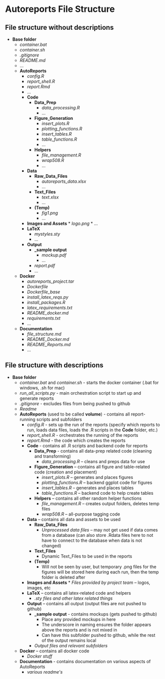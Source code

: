 # Autoreports File Structure

## File structure without descriptions

* **Base folder**
    * *container.bat*
    * *container.sh*
    * *.gitignore*
    * *README.md*
    * ...
    * **AutoReports**
        * *config.R*
        * *report_shell.R*
        * *report.Rmd*
        * ...
        * **Code**
            * **Data_Prep**
                * *data_processing.R*
                * ...
            * **Figure_Generation**
                * *insert_plots.R*
                * *plotting_functions.R*
                * *insert_tables.R*
                * *table_functions.R*
                * ...
            * **Helpers**
                * *file_management.R*
                * *wrap508.R*
                * ...
        * **Data**
            * **Raw_Data_Files**
                * *autoreports_data.xlsx*
                * ...
            * **Text_Files**
                * *text.xlsx*
                * ...
            * **(Temp)**
                * *fig1.png*
                * ...
        * **Images and Assets**
                * *logo.png*
                * ...
        * **LaTeX**
            * *mystyles.sty*
            * ...
        * **Output**
            * **_sample output**
                * *mockup.pdf*
                * ...
            * *report.pdf*
            * ...
    * **Docker**
        * *autoreports_project.tar*
        * *Dockerfile*
        * *Dockerfile_base*
        * *install_latex_reqs.py*
        * *install_packages.R*
        * *latex_requirements.txt*
        * *README_docker.md*
        * *requirements.txt*
        * ...
    * **Documentation**
        * *file_structure.md*
        * *README_Docker.md*
        * *README_Reports.md*
        * ...

## File structure with descriptions

* **Base folder**
    * *container.bat* and *container.sh* - starts the docker container (.bat for windows, .sh for mac)
    * *run_all_scripts.py* - main orchestration script to start up and generate reports
    * *.gitignore* - excludes files from being pushed to github
    * *Readme*
    * **AutoReports** (used to be called **volume**) - contains all report-running scripts and subfolders
        * *config.R* - sets up the run of the reports (specify which reports to run, loads data files, loads the .R scripts in the **Code** folder, etc.)
        * *report_shell.R* - orchestrates the running of the reports
        * *report.Rmd* - the code which creates the reports
        * **Code** - contains all .R scripts and backend code for reports
            * **Data_Prep** - contains all data-prep related code (cleaning and transforming)
                * *data_processing.R* – cleans and preps data for use
            * **Figure_Generation** – contains all figure and table-related code (creation and placement)
                * *insert_plots.R* – generates and places figures
                * *plotting_functions.R* – backend ggplot code for figures
                * *insert_tables.R* – generates and places tables
                * *table_functions.R* – backend code to help create tables
            * **Helpers** – contains all other random helper functions
                * *file_management.R* – creates output folders, deletes temp files
                * *wrap508.R* – all-purpose tagging code
        * **Data** – contains all data and assets to be used
            * **Raw_Data_Files**
                * *Unprocessed data files* – may not get used if data comes from a database (can also store .Rdata files here to not have to connect to the database when data is not changed)
            * **Text_Files**
                * Dynamic Text_Files to be used in the reports
            * **(Temp)**
                * Will not be seen by user, but temporary .png files for the figures will be stored here during each run, then the temp folder is deleted after
        * **Images and Assets**
                * *Files provided by project team* – logos, images, etc
        * **LaTeX** – contains all latex-related code and helpers
            * *.sty files and other latex related things*
        * **Output** – contains all output (output files are not pushed to github)
            * **_sample output** - contains mockups (gets pushed to github)
                * Place any provided mockups in here
                * The underscore in naming ensures the folder appears above the reports and is not mixed in
                * Can have this subfolder pushed to github, while the rest of the output remains local
            * *Output files and relevant subfolders*
    * **Docker** – contains all docker code
        * *Docker stuff*
    * **Documentation** - contains documentation on various aspects of AutoReports
        * *various readme's*
